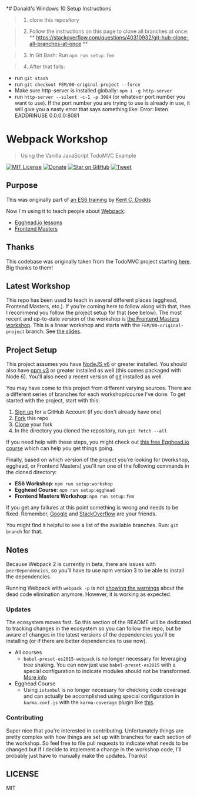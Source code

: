 *# Donald's Windows 10 Setup Instructions

> 1. clone this repository

> 2. Follow the instructions on this page to clone all branches at once:
** https://stackoverflow.com/questions/40310932/git-hub-clone-all-branches-at-once **

> 3. In Git Bash: Run `npm run setup:fem`

> 4. After that fails:

* run `git stash`
* run `git checkout FEM/00-original-project --force`
* Make sure http-server is installed globally: `npm i -g http-server`
* run `http-server --silent -c-1 -p 3084` (or whatever port number you want to use). If the port number you are trying to use is already in use, it will give you a nasty error that says something like: Error: listen EADDRINUSE 0.0.0.0:8081



# Webpack Workshop

> Using the Vanilla JavaScript TodoMVC Example

[![MIT License][license-badge]][LICENSE]
[![Donate][donate-badge]][donate]
[![Star on GitHub][github-star-badge]][github-star]
[![Tweet][twitter-badge]][twitter]

## Purpose

This was originally part of [an ES6 training](http://kcd.im/es6-intro-slides) by [Kent C. Dodds](https://twitter.com/kentcdodds)

Now I'm using it to teach people about [Webpack](http://webpack.github.io/):

- [Egghead.io lessons](http://kcd.im/egghead-webpack)
- [Frontend Masters](http://kcd.im/fem-webpack)

## Thanks

This codebase was originally taken from the TodoMVC project starting [here](https://github.com/tastejs/todomvc/tree/563d1e1b8cee5f6ec962ec43663cb66a72b69d76/examples/vanillajs). Big thanks to them!

## Latest Workshop

This repo has been used to teach in several different places (egghead, Frontend Masters, etc.). If you're coming here
to follow along with that, then I recommend you follow the project setup for that (see below). The most recent and
up-to-date version of the workshop is [the Frontend Masters workshop](http://kcd.im/fem-webpack). This is a linear
workshop and starts with the `FEM/00-original-project` branch. See
[the slides](https://slides.com/kentcdodds/webpack-deep-dive).

## Project Setup

This project assumes you have [NodeJS v6](http://nodejs.org/) or greater installed. You should
also have [npm v3](https://www.npmjs.com/) or greater installed as well (this comes packaged
with Node 6). You'll also need a recent version of [git](https://git-scm.com/) installed
as well.

You may have come to this project from different varying sources. There are a
different series of branches for each workshop/course I've done. To get started with
the project, start with this:

1. [Sign up](https://github.com/join) for a GitHub Account (if you don't already have one)
2. [Fork](https://help.github.com/articles/fork-a-repo/) this repo
3. [Clone](https://help.github.com/articles/cloning-a-repository/) your fork
4. In the directory you cloned the repository, run `git fetch --all`

If you need help with these steps, you might check out
[this free Egghead.io course](http://kcd.im/pull-request) which can help you get things going.

Finally, based on which version of the project you're looking for (workshop, egghead, or
Frontend Masters) you'll run one of the following commands in the cloned directory:

- **ES6 Workshop**: `npm run setup:workshop`
- **Egghead Course**: `npm run setup:egghead`
- **Frontend Masters Workshop**: `npm run setup:fem`

If you get any failures at this point something is wrong and needs to be fixed. Remember,
[Google](https://google.com) and [StackOverflow](https://stackoverflow.com) are your friends.

You might find it helpful to see a list of the available branches. Run: `git branch` for that.

## Notes

Because Webpack 2 is currently in beta, there are issues with `peerDependencies`, so you’ll have to use npm version 3 to be able to install the dependencies.

Running Webpack with `webpack -p` is not [showing the warnings](https://webpack.js.org/guides/migrating/#uglifyjsplugin-warnings) about the dead code elimination anymore. However, it is working as expected.

### Updates

The ecosystem moves fast. So this section of the README will be dedicated to tracking changes in the ecosystem so you
can follow the repo, but be aware of changes in the latest versions of the dependencies you'll be installing (or if
there are better dependencies to use now).

- All courses
  - `babel-preset-es2015-webpack` is no longer necessary for leveraging tree shaking. You can now just use
  `babel-preset-es2015` with a special configuration to indicate modules should not be transformed.
  [More info](https://github.com/kentcdodds/es6-todomvc/issues/13)
- Egghead Course
  - Using `istanbul` is no longer necessary for checking code coverage and can actually be accomplished using special
  configuration in `karma.conf.js` with the `karma-coverage` plugin like
  [this](https://github.com/kentcdodds/es6-todomvc/blob/f4f790ef7602bf9de4620841848d91f5213e647e/karma.conf.js#L22-L29).

### Contributing

Super nice that you're interested in contributing. Unfortunately things are pretty complex with how things are set up
with branches for each section of the workshop. So feel free to file pull requests to indicate what needs to be changed
but if I decide to implement a change in the workshop code, I'll probably just have to manually make the updates.
Thanks!

## LICENSE

MIT

[license-badge]: https://img.shields.io/badge/license-MIT-blue.svg?style=flat-square
[license]: https://github.com/kentcdodds/es6-todomvc/blob/master/LICENSE
[donate-badge]: https://img.shields.io/badge/%EF%BC%84-support-green.svg?style=flat-square
[donate]: http://kcd.im/donate
[github-star-badge]: https://img.shields.io/github/stars/kentcdodds/es6-todomvc.svg?style=social&label=Star
[github-star]: https://github.com/kentcdodds/es6-todomvc/stargazers
[twitter]: https://twitter.com/intent/tweet?text=Check%20out%20this%20fantastic%20webpack%20workshop!%20http://kcd.im/webpack-workshop-repo%20%F0%9F%98%8E
[twitter-badge]: https://img.shields.io/twitter/url/https/kcd.im/webpack-workshop-repo.svg?style=social

